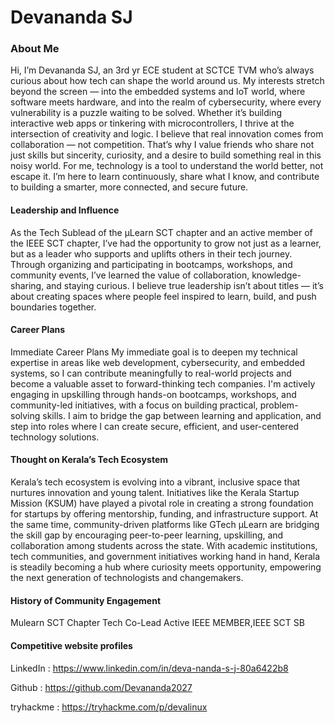 # Devananda SJ
### About Me  
Hi, I’m Devananda SJ, an 3rd yr ECE  student at SCTCE TVM who’s always curious about how tech can shape the world around us.
My interests stretch beyond the screen — into the embedded systems and IoT world, where software meets hardware, and into the realm of cybersecurity, where every vulnerability is a puzzle waiting to be solved. Whether it’s building interactive web apps or tinkering with microcontrollers, I thrive at the intersection of creativity and logic.
I believe that real innovation comes from collaboration — not competition. That’s why I value friends who share not just skills but sincerity, curiosity, and a desire to build something real in this noisy world. For me, technology is a tool to understand the world better, not escape it. I’m here to learn continuously, share what I know, and contribute to building a smarter, more connected, and secure future.

 #### Leadership and Influence  
 As the Tech Sublead of the µLearn SCT chapter and an active member of the IEEE SCT chapter, I’ve had the opportunity to grow not just as a learner, but as a leader who supports and uplifts others in their tech journey. Through organizing and participating in bootcamps, workshops, and community events, I’ve learned the value of collaboration, knowledge-sharing, and staying curious. I believe true leadership isn’t about titles — it’s about creating spaces where people feel inspired to learn, build, and push boundaries together.

 #### Career Plans
 Immediate Career Plans
My immediate goal is to deepen my technical expertise in areas like web development, cybersecurity, and embedded systems, so I can contribute meaningfully to real-world projects and become a valuable asset to forward-thinking tech companies. I'm actively engaging in upskilling through hands-on bootcamps, workshops, and community-led initiatives, with a focus on building practical, problem-solving skills. I aim to bridge the gap between learning and application, and step into roles where I can create secure, efficient, and user-centered technology solutions.

 #### Thought on Kerala’s Tech Ecosystem
Kerala’s tech ecosystem is evolving into a vibrant, inclusive space that nurtures innovation and young talent. Initiatives like the Kerala Startup Mission (KSUM) have played a pivotal role in creating a strong foundation for startups by offering mentorship, funding, and infrastructure support. At the same time, community-driven platforms like GTech µLearn are bridging the skill gap by encouraging peer-to-peer learning, upskilling, and collaboration among students across the state. With academic institutions, tech communities, and government initiatives working hand in hand, Kerala is steadily becoming a hub where curiosity meets opportunity, empowering the next generation of technologists and changemakers.

 #### History of Community Engagement
 Mulearn SCT Chapter Tech Co-Lead
 Active IEEE MEMBER,IEEE SCT SB

  #### Competitive website profiles
  LinkedIn : https://www.linkedin.com/in/deva-nanda-s-j-80a6422b8 
  
  Github :  https://github.com/Devananda2027
  
  tryhackme : https://tryhackme.com/p/devalinux
